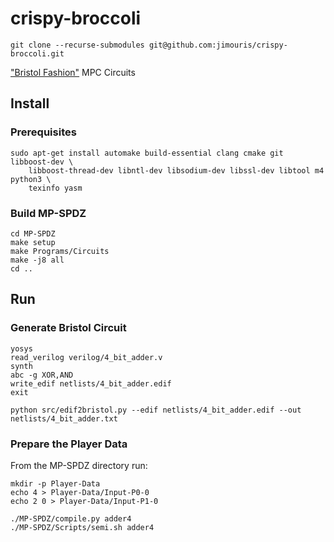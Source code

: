 # crispy-broccoli

```shell
git clone --recurse-submodules git@github.com:jimouris/crispy-broccoli.git
```

["Bristol Fashion"](https://homes.esat.kuleuven.be/~nsmart/MPC/) MPC Circuits


## Install
### Prerequisites
```shell
sudo apt-get install automake build-essential clang cmake git libboost-dev \
    libboost-thread-dev libntl-dev libsodium-dev libssl-dev libtool m4 python3 \
    texinfo yasm
```

### Build MP-SPDZ
```shell
cd MP-SPDZ
make setup
make Programs/Circuits
make -j8 all
cd ..
```

## Run

### Generate Bristol Circuit
```shell
yosys
read_verilog verilog/4_bit_adder.v
synth
abc -g XOR,AND
write_edif netlists/4_bit_adder.edif
exit
```
```shell
python src/edif2bristol.py --edif netlists/4_bit_adder.edif --out netlists/4_bit_adder.txt
```

### Prepare the Player Data
From the MP-SPDZ directory run:
```shell
mkdir -p Player-Data
echo 4 > Player-Data/Input-P0-0
echo 2 0 > Player-Data/Input-P1-0
```

```shell
./MP-SPDZ/compile.py adder4
./MP-SPDZ/Scripts/semi.sh adder4
```
